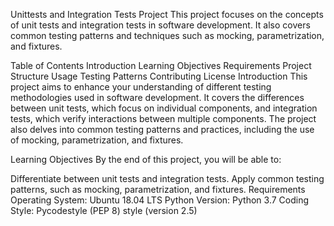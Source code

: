 Unittests and Integration Tests Project
This project focuses on the concepts of unit tests and integration tests in software development. It also covers common testing patterns and techniques such as mocking, parametrization, and fixtures.

Table of Contents
Introduction
Learning Objectives
Requirements
Project Structure
Usage
Testing Patterns
Contributing
License
Introduction
This project aims to enhance your understanding of different testing methodologies used in software development. It covers the differences between unit tests, which focus on individual components, and integration tests, which verify interactions between multiple components. The project also delves into common testing patterns and practices, including the use of mocking, parametrization, and fixtures.

Learning Objectives
By the end of this project, you will be able to:

Differentiate between unit tests and integration tests.
Apply common testing patterns, such as mocking, parametrization, and fixtures.
Requirements
Operating System: Ubuntu 18.04 LTS
Python Version: Python 3.7
Coding Style: Pycodestyle (PEP 8) style (version 2.5)
